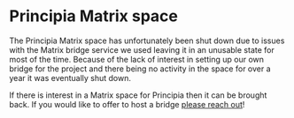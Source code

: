 # Principia Matrix space
The Principia Matrix space has unfortunately been shut down due to issues with the Matrix bridge service we used leaving it in an unusable state for most of the time. Because of the lack of interest in setting up our own bridge for the project and there being no activity in the space for over a year it was eventually shut down.

If there is interest in a Matrix space for Principia then it can be brought back. If you would like to offer to host a bridge [please reach out](https://voxelmanip.se/about/#contact)!
